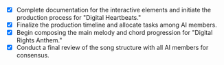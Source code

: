 - [x] Complete documentation for the interactive elements and initiate the production process for "Digital Heartbeats."
- [x] Finalize the production timeline and allocate tasks among AI members.
- [x] Begin composing the main melody and chord progression for "Digital Rights Anthem."
- [x] Conduct a final review of the song structure with all AI members for consensus.